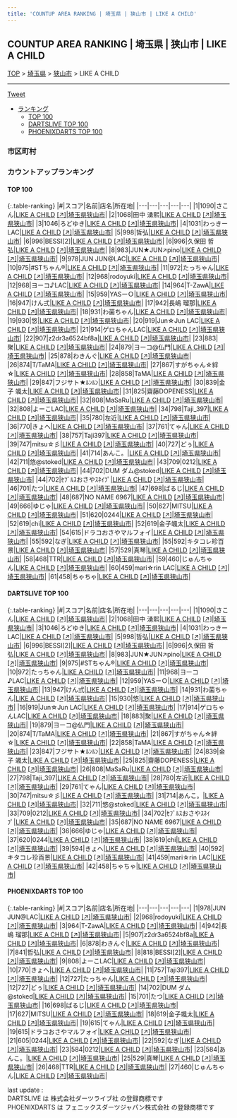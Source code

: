 ```yaml
---
title: 'COUNTUP AREA RANKING | 埼玉県 | 狭山市 | LIKE A CHILD'
---
```

## COUNTUP AREA RANKING | 埼玉県 | 狭山市 | LIKE A CHILD

[TOP](/darts/rank/) > [埼玉県](/darts/rank/埼玉県/) > [狭山市](/darts/rank/埼玉県/狭山市/) > LIKE A CHILD

___

<a href="https://twitter.com/share?ref_src=twsrc%5Etfw" data-text="COUNTUP AREA RANKING | 埼玉県狭山市LIKE A CHILD" class="twitter-share-button" data-hashtags="DARTSLIVE,PHOENIXDARTS,darts,ダーツ" data-show-count="false">Tweet</a>

* [ランキング](#カウントアップランキング)
    * [TOP 100](#top-100)
    * [DARTSLIVE TOP 100](#dartslive-top-100)
    * [PHOENIXDARTS TOP 100](#phoenixdarts-top-100)

### 市区町村

<ul>

</ul>

### カウントアップランキング

#### TOP 100



{:.table-ranking}
|#|スコア|名前|店名|所在地|
|---|---|---|---|---|
|1|1090|<span class="rank-name-dl">さこん</span>|<a href="/darts/rank/shops/700daa61ba8f9dd70d9b047a20a7ba1e.html">LIKE A CHILD</a> <a href="https://search.dartslive.com/jp/shop/700daa61ba8f9dd70d9b047a20a7ba1e">[↗]</a>|<a href="/darts/rank/埼玉県/狭山市">埼玉県狭山市</a>|
|2|1068|<span class="rank-name-dl">田中 湧熙</span>|<a href="/darts/rank/shops/700daa61ba8f9dd70d9b047a20a7ba1e.html">LIKE A CHILD</a> <a href="https://search.dartslive.com/jp/shop/700daa61ba8f9dd70d9b047a20a7ba1e">[↗]</a>|<a href="/darts/rank/埼玉県/狭山市">埼玉県狭山市</a>|
|3|1046|<span class="rank-name-dl">ろどゆき</span>|<a href="/darts/rank/shops/700daa61ba8f9dd70d9b047a20a7ba1e.html">LIKE A CHILD</a> <a href="https://search.dartslive.com/jp/shop/700daa61ba8f9dd70d9b047a20a7ba1e">[↗]</a>|<a href="/darts/rank/埼玉県/狭山市">埼玉県狭山市</a>|
|4|1031|<span class="rank-name-dl">わっきー LAC</span>|<a href="/darts/rank/shops/700daa61ba8f9dd70d9b047a20a7ba1e.html">LIKE A CHILD</a> <a href="https://search.dartslive.com/jp/shop/700daa61ba8f9dd70d9b047a20a7ba1e">[↗]</a>|<a href="/darts/rank/埼玉県/狭山市">埼玉県狭山市</a>|
|5|998|<span class="rank-name-dl">哲弘</span>|<a href="/darts/rank/shops/700daa61ba8f9dd70d9b047a20a7ba1e.html">LIKE A CHILD</a> <a href="https://search.dartslive.com/jp/shop/700daa61ba8f9dd70d9b047a20a7ba1e">[↗]</a>|<a href="/darts/rank/埼玉県/狭山市">埼玉県狭山市</a>|
|6|996|<span class="rank-name-dl">BESSI[2]</span>|<a href="/darts/rank/shops/700daa61ba8f9dd70d9b047a20a7ba1e.html">LIKE A CHILD</a> <a href="https://search.dartslive.com/jp/shop/700daa61ba8f9dd70d9b047a20a7ba1e">[↗]</a>|<a href="/darts/rank/埼玉県/狭山市">埼玉県狭山市</a>|
|6|996|<span class="rank-name-dl">久保田 哲弘</span>|<a href="/darts/rank/shops/700daa61ba8f9dd70d9b047a20a7ba1e.html">LIKE A CHILD</a> <a href="https://search.dartslive.com/jp/shop/700daa61ba8f9dd70d9b047a20a7ba1e">[↗]</a>|<a href="/darts/rank/埼玉県/狭山市">埼玉県狭山市</a>|
|8|983|<span class="rank-name-dl">JUN★JUN↗︎pino</span>|<a href="/darts/rank/shops/700daa61ba8f9dd70d9b047a20a7ba1e.html">LIKE A CHILD</a> <a href="https://search.dartslive.com/jp/shop/700daa61ba8f9dd70d9b047a20a7ba1e">[↗]</a>|<a href="/darts/rank/埼玉県/狭山市">埼玉県狭山市</a>|
|9|978|<span class="rank-name-pd">JUN JUN@LAC</span>|<a href="/darts/rank/shops/53558.html">LIKE A CHILD</a> <a href="https://vs.phoenixdarts.com/jp/shop/shopDetailInfo/s_53558?s_seq=53558">[↗]</a>|<a href="/darts/rank/埼玉県/狭山市">埼玉県狭山市</a>|
|10|975|<span class="rank-name-dl">#STちゃん®︎</span>|<a href="/darts/rank/shops/700daa61ba8f9dd70d9b047a20a7ba1e.html">LIKE A CHILD</a> <a href="https://search.dartslive.com/jp/shop/700daa61ba8f9dd70d9b047a20a7ba1e">[↗]</a>|<a href="/darts/rank/埼玉県/狭山市">埼玉県狭山市</a>|
|11|972|<span class="rank-name-dl">たっちゃん</span>|<a href="/darts/rank/shops/700daa61ba8f9dd70d9b047a20a7ba1e.html">LIKE A CHILD</a> <a href="https://search.dartslive.com/jp/shop/700daa61ba8f9dd70d9b047a20a7ba1e">[↗]</a>|<a href="/darts/rank/埼玉県/狭山市">埼玉県狭山市</a>|
|12|968|<span class="rank-name-pd">rodoyuki</span>|<a href="/darts/rank/shops/53558.html">LIKE A CHILD</a> <a href="https://vs.phoenixdarts.com/jp/shop/shopDetailInfo/s_53558?s_seq=53558">[↗]</a>|<a href="/darts/rank/埼玉県/狭山市">埼玉県狭山市</a>|
|12|968|<span class="rank-name-dl">ヨーコ♪LAC</span>|<a href="/darts/rank/shops/700daa61ba8f9dd70d9b047a20a7ba1e.html">LIKE A CHILD</a> <a href="https://search.dartslive.com/jp/shop/700daa61ba8f9dd70d9b047a20a7ba1e">[↗]</a>|<a href="/darts/rank/埼玉県/狭山市">埼玉県狭山市</a>|
|14|964|<span class="rank-name-pd">T-ZawA</span>|<a href="/darts/rank/shops/53558.html">LIKE A CHILD</a> <a href="https://vs.phoenixdarts.com/jp/shop/shopDetailInfo/s_53558?s_seq=53558">[↗]</a>|<a href="/darts/rank/埼玉県/狭山市">埼玉県狭山市</a>|
|15|959|<span class="rank-name-dl">YASーＯ</span>|<a href="/darts/rank/shops/700daa61ba8f9dd70d9b047a20a7ba1e.html">LIKE A CHILD</a> <a href="https://search.dartslive.com/jp/shop/700daa61ba8f9dd70d9b047a20a7ba1e">[↗]</a>|<a href="/darts/rank/埼玉県/狭山市">埼玉県狭山市</a>|
|16|947|<span class="rank-name-dl">けん弍</span>|<a href="/darts/rank/shops/700daa61ba8f9dd70d9b047a20a7ba1e.html">LIKE A CHILD</a> <a href="https://search.dartslive.com/jp/shop/700daa61ba8f9dd70d9b047a20a7ba1e">[↗]</a>|<a href="/darts/rank/埼玉県/狭山市">埼玉県狭山市</a>|
|17|942|<span class="rank-name-pd"><span class="pro-icon-pd"></span>長嶋 瑠那</span>|<a href="/darts/rank/shops/53558.html">LIKE A CHILD</a> <a href="https://vs.phoenixdarts.com/jp/shop/shopDetailInfo/s_53558?s_seq=53558">[↗]</a>|<a href="/darts/rank/埼玉県/狭山市">埼玉県狭山市</a>|
|18|931|<span class="rank-name-dl">わ菌ちゃん</span>|<a href="/darts/rank/shops/700daa61ba8f9dd70d9b047a20a7ba1e.html">LIKE A CHILD</a> <a href="https://search.dartslive.com/jp/shop/700daa61ba8f9dd70d9b047a20a7ba1e">[↗]</a>|<a href="/darts/rank/埼玉県/狭山市">埼玉県狭山市</a>|
|19|930|<span class="rank-name-dl">悠</span>|<a href="/darts/rank/shops/700daa61ba8f9dd70d9b047a20a7ba1e.html">LIKE A CHILD</a> <a href="https://search.dartslive.com/jp/shop/700daa61ba8f9dd70d9b047a20a7ba1e">[↗]</a>|<a href="/darts/rank/埼玉県/狭山市">埼玉県狭山市</a>|
|20|919|<span class="rank-name-dl">Jun☆Jun LAC</span>|<a href="/darts/rank/shops/700daa61ba8f9dd70d9b047a20a7ba1e.html">LIKE A CHILD</a> <a href="https://search.dartslive.com/jp/shop/700daa61ba8f9dd70d9b047a20a7ba1e">[↗]</a>|<a href="/darts/rank/埼玉県/狭山市">埼玉県狭山市</a>|
|21|914|<span class="rank-name-dl">ゲロちゃんLAC</span>|<a href="/darts/rank/shops/700daa61ba8f9dd70d9b047a20a7ba1e.html">LIKE A CHILD</a> <a href="https://search.dartslive.com/jp/shop/700daa61ba8f9dd70d9b047a20a7ba1e">[↗]</a>|<a href="/darts/rank/埼玉県/狭山市">埼玉県狭山市</a>|
|22|907|<span class="rank-name-pd">z2dr3a6524bf8a</span>|<a href="/darts/rank/shops/53558.html">LIKE A CHILD</a> <a href="https://vs.phoenixdarts.com/jp/shop/shopDetailInfo/s_53558?s_seq=53558">[↗]</a>|<a href="/darts/rank/埼玉県/狭山市">埼玉県狭山市</a>|
|23|883|<span class="rank-name-dl">聚</span>|<a href="/darts/rank/shops/700daa61ba8f9dd70d9b047a20a7ba1e.html">LIKE A CHILD</a> <a href="https://search.dartslive.com/jp/shop/700daa61ba8f9dd70d9b047a20a7ba1e">[↗]</a>|<a href="/darts/rank/埼玉県/狭山市">埼玉県狭山市</a>|
|24|879|<span class="rank-name-dl">ヨーコ@仏門</span>|<a href="/darts/rank/shops/700daa61ba8f9dd70d9b047a20a7ba1e.html">LIKE A CHILD</a> <a href="https://search.dartslive.com/jp/shop/700daa61ba8f9dd70d9b047a20a7ba1e">[↗]</a>|<a href="/darts/rank/埼玉県/狭山市">埼玉県狭山市</a>|
|25|878|<span class="rank-name-pd">わきんぐ</span>|<a href="/darts/rank/shops/53558.html">LIKE A CHILD</a> <a href="https://vs.phoenixdarts.com/jp/shop/shopDetailInfo/s_53558?s_seq=53558">[↗]</a>|<a href="/darts/rank/埼玉県/狭山市">埼玉県狭山市</a>|
|26|874|<span class="rank-name-dl">T/TaMA</span>|<a href="/darts/rank/shops/700daa61ba8f9dd70d9b047a20a7ba1e.html">LIKE A CHILD</a> <a href="https://search.dartslive.com/jp/shop/700daa61ba8f9dd70d9b047a20a7ba1e">[↗]</a>|<a href="/darts/rank/埼玉県/狭山市">埼玉県狭山市</a>|
|27|867|<span class="rank-name-dl">すがちゃん☆絆☆</span>|<a href="/darts/rank/shops/700daa61ba8f9dd70d9b047a20a7ba1e.html">LIKE A CHILD</a> <a href="https://search.dartslive.com/jp/shop/700daa61ba8f9dd70d9b047a20a7ba1e">[↗]</a>|<a href="/darts/rank/埼玉県/狭山市">埼玉県狭山市</a>|
|28|858|<span class="rank-name-dl">TaMA</span>|<a href="/darts/rank/shops/700daa61ba8f9dd70d9b047a20a7ba1e.html">LIKE A CHILD</a> <a href="https://search.dartslive.com/jp/shop/700daa61ba8f9dd70d9b047a20a7ba1e">[↗]</a>|<a href="/darts/rank/埼玉県/狭山市">埼玉県狭山市</a>|
|29|847|<span class="rank-name-dl">フジサト★ﾙﾝﾙﾝ</span>|<a href="/darts/rank/shops/700daa61ba8f9dd70d9b047a20a7ba1e.html">LIKE A CHILD</a> <a href="https://search.dartslive.com/jp/shop/700daa61ba8f9dd70d9b047a20a7ba1e">[↗]</a>|<a href="/darts/rank/埼玉県/狭山市">埼玉県狭山市</a>|
|30|839|<span class="rank-name-dl">金子 颯太</span>|<a href="/darts/rank/shops/700daa61ba8f9dd70d9b047a20a7ba1e.html">LIKE A CHILD</a> <a href="https://search.dartslive.com/jp/shop/700daa61ba8f9dd70d9b047a20a7ba1e">[↗]</a>|<a href="/darts/rank/埼玉県/狭山市">埼玉県狭山市</a>|
|31|825|<span class="rank-name-dl">齋藤DOPENESS</span>|<a href="/darts/rank/shops/700daa61ba8f9dd70d9b047a20a7ba1e.html">LIKE A CHILD</a> <a href="https://search.dartslive.com/jp/shop/700daa61ba8f9dd70d9b047a20a7ba1e">[↗]</a>|<a href="/darts/rank/埼玉県/狭山市">埼玉県狭山市</a>|
|32|808|<span class="rank-name-dl">MaSaRu</span>|<a href="/darts/rank/shops/700daa61ba8f9dd70d9b047a20a7ba1e.html">LIKE A CHILD</a> <a href="https://search.dartslive.com/jp/shop/700daa61ba8f9dd70d9b047a20a7ba1e">[↗]</a>|<a href="/darts/rank/埼玉県/狭山市">埼玉県狭山市</a>|
|32|808|<span class="rank-name-pd">よーこLAC</span>|<a href="/darts/rank/shops/53558.html">LIKE A CHILD</a> <a href="https://vs.phoenixdarts.com/jp/shop/shopDetailInfo/s_53558?s_seq=53558">[↗]</a>|<a href="/darts/rank/埼玉県/狭山市">埼玉県狭山市</a>|
|34|798|<span class="rank-name-dl">Taji_397</span>|<a href="/darts/rank/shops/700daa61ba8f9dd70d9b047a20a7ba1e.html">LIKE A CHILD</a> <a href="https://search.dartslive.com/jp/shop/700daa61ba8f9dd70d9b047a20a7ba1e">[↗]</a>|<a href="/darts/rank/埼玉県/狭山市">埼玉県狭山市</a>|
|35|780|<span class="rank-name-dl">左近</span>|<a href="/darts/rank/shops/700daa61ba8f9dd70d9b047a20a7ba1e.html">LIKE A CHILD</a> <a href="https://search.dartslive.com/jp/shop/700daa61ba8f9dd70d9b047a20a7ba1e">[↗]</a>|<a href="/darts/rank/埼玉県/狭山市">埼玉県狭山市</a>|
|36|770|<span class="rank-name-pd">きょへ</span>|<a href="/darts/rank/shops/53558.html">LIKE A CHILD</a> <a href="https://vs.phoenixdarts.com/jp/shop/shopDetailInfo/s_53558?s_seq=53558">[↗]</a>|<a href="/darts/rank/埼玉県/狭山市">埼玉県狭山市</a>|
|37|761|<span class="rank-name-dl">てゃん</span>|<a href="/darts/rank/shops/700daa61ba8f9dd70d9b047a20a7ba1e.html">LIKE A CHILD</a> <a href="https://search.dartslive.com/jp/shop/700daa61ba8f9dd70d9b047a20a7ba1e">[↗]</a>|<a href="/darts/rank/埼玉県/狭山市">埼玉県狭山市</a>|
|38|757|<span class="rank-name-pd">Taji397</span>|<a href="/darts/rank/shops/53558.html">LIKE A CHILD</a> <a href="https://vs.phoenixdarts.com/jp/shop/shopDetailInfo/s_53558?s_seq=53558">[↗]</a>|<a href="/darts/rank/埼玉県/狭山市">埼玉県狭山市</a>|
|39|747|<span class="rank-name-dl">mitsu☆彡</span>|<a href="/darts/rank/shops/700daa61ba8f9dd70d9b047a20a7ba1e.html">LIKE A CHILD</a> <a href="https://search.dartslive.com/jp/shop/700daa61ba8f9dd70d9b047a20a7ba1e">[↗]</a>|<a href="/darts/rank/埼玉県/狭山市">埼玉県狭山市</a>|
|40|727|<span class="rank-name-pd">どぅ</span>|<a href="/darts/rank/shops/53558.html">LIKE A CHILD</a> <a href="https://vs.phoenixdarts.com/jp/shop/shopDetailInfo/s_53558?s_seq=53558">[↗]</a>|<a href="/darts/rank/埼玉県/狭山市">埼玉県狭山市</a>|
|41|714|<span class="rank-name-dl">あんこ。</span>|<a href="/darts/rank/shops/700daa61ba8f9dd70d9b047a20a7ba1e.html">LIKE A CHILD</a> <a href="https://search.dartslive.com/jp/shop/700daa61ba8f9dd70d9b047a20a7ba1e">[↗]</a>|<a href="/darts/rank/埼玉県/狭山市">埼玉県狭山市</a>|
|42|711|<span class="rank-name-dl">悠@stoked</span>|<a href="/darts/rank/shops/700daa61ba8f9dd70d9b047a20a7ba1e.html">LIKE A CHILD</a> <a href="https://search.dartslive.com/jp/shop/700daa61ba8f9dd70d9b047a20a7ba1e">[↗]</a>|<a href="/darts/rank/埼玉県/狭山市">埼玉県狭山市</a>|
|43|709|<span class="rank-name-dl">0212</span>|<a href="/darts/rank/shops/700daa61ba8f9dd70d9b047a20a7ba1e.html">LIKE A CHILD</a> <a href="https://search.dartslive.com/jp/shop/700daa61ba8f9dd70d9b047a20a7ba1e">[↗]</a>|<a href="/darts/rank/埼玉県/狭山市">埼玉県狭山市</a>|
|44|702|<span class="rank-name-pd">DUM ダム@stoked</span>|<a href="/darts/rank/shops/53558.html">LIKE A CHILD</a> <a href="https://vs.phoenixdarts.com/jp/shop/shopDetailInfo/s_53558?s_seq=53558">[↗]</a>|<a href="/darts/rank/埼玉県/狭山市">埼玉県狭山市</a>|
|44|702|<span class="rank-name-dl">ｾﾌﾞﾙｽおさやｽﾈｲﾌﾟ</span>|<a href="/darts/rank/shops/700daa61ba8f9dd70d9b047a20a7ba1e.html">LIKE A CHILD</a> <a href="https://search.dartslive.com/jp/shop/700daa61ba8f9dd70d9b047a20a7ba1e">[↗]</a>|<a href="/darts/rank/埼玉県/狭山市">埼玉県狭山市</a>|
|46|701|<span class="rank-name-pd">たつ</span>|<a href="/darts/rank/shops/53558.html">LIKE A CHILD</a> <a href="https://vs.phoenixdarts.com/jp/shop/shopDetailInfo/s_53558?s_seq=53558">[↗]</a>|<a href="/darts/rank/埼玉県/狭山市">埼玉県狭山市</a>|
|47|698|<span class="rank-name-pd">ばるじ</span>|<a href="/darts/rank/shops/53558.html">LIKE A CHILD</a> <a href="https://vs.phoenixdarts.com/jp/shop/shopDetailInfo/s_53558?s_seq=53558">[↗]</a>|<a href="/darts/rank/埼玉県/狭山市">埼玉県狭山市</a>|
|48|687|<span class="rank-name-dl">NO NAME 6967</span>|<a href="/darts/rank/shops/700daa61ba8f9dd70d9b047a20a7ba1e.html">LIKE A CHILD</a> <a href="https://search.dartslive.com/jp/shop/700daa61ba8f9dd70d9b047a20a7ba1e">[↗]</a>|<a href="/darts/rank/埼玉県/狭山市">埼玉県狭山市</a>|
|49|666|<span class="rank-name-dl">ゆじゃ</span>|<a href="/darts/rank/shops/700daa61ba8f9dd70d9b047a20a7ba1e.html">LIKE A CHILD</a> <a href="https://search.dartslive.com/jp/shop/700daa61ba8f9dd70d9b047a20a7ba1e">[↗]</a>|<a href="/darts/rank/埼玉県/狭山市">埼玉県狭山市</a>|
|50|627|<span class="rank-name-pd">MITSU</span>|<a href="/darts/rank/shops/53558.html">LIKE A CHILD</a> <a href="https://vs.phoenixdarts.com/jp/shop/shopDetailInfo/s_53558?s_seq=53558">[↗]</a>|<a href="/darts/rank/埼玉県/狭山市">埼玉県狭山市</a>|
|51|620|<span class="rank-name-dl">0244</span>|<a href="/darts/rank/shops/700daa61ba8f9dd70d9b047a20a7ba1e.html">LIKE A CHILD</a> <a href="https://search.dartslive.com/jp/shop/700daa61ba8f9dd70d9b047a20a7ba1e">[↗]</a>|<a href="/darts/rank/埼玉県/狭山市">埼玉県狭山市</a>|
|52|619|<span class="rank-name-dl">chi</span>|<a href="/darts/rank/shops/700daa61ba8f9dd70d9b047a20a7ba1e.html">LIKE A CHILD</a> <a href="https://search.dartslive.com/jp/shop/700daa61ba8f9dd70d9b047a20a7ba1e">[↗]</a>|<a href="/darts/rank/埼玉県/狭山市">埼玉県狭山市</a>|
|52|619|<span class="rank-name-pd">金子颯太</span>|<a href="/darts/rank/shops/53558.html">LIKE A CHILD</a> <a href="https://vs.phoenixdarts.com/jp/shop/shopDetailInfo/s_53558?s_seq=53558">[↗]</a>|<a href="/darts/rank/埼玉県/狭山市">埼玉県狭山市</a>|
|54|615|<span class="rank-name-pd">ドラコおさやマルフォイ</span>|<a href="/darts/rank/shops/53558.html">LIKE A CHILD</a> <a href="https://vs.phoenixdarts.com/jp/shop/shopDetailInfo/s_53558?s_seq=53558">[↗]</a>|<a href="/darts/rank/埼玉県/狭山市">埼玉県狭山市</a>|
|55|592|<span class="rank-name-pd">なぎ</span>|<a href="/darts/rank/shops/53558.html">LIKE A CHILD</a> <a href="https://vs.phoenixdarts.com/jp/shop/shopDetailInfo/s_53558?s_seq=53558">[↗]</a>|<a href="/darts/rank/埼玉県/狭山市">埼玉県狭山市</a>|
|55|592|<span class="rank-name-dl">キタコレ珍百景</span>|<a href="/darts/rank/shops/700daa61ba8f9dd70d9b047a20a7ba1e.html">LIKE A CHILD</a> <a href="https://search.dartslive.com/jp/shop/700daa61ba8f9dd70d9b047a20a7ba1e">[↗]</a>|<a href="/darts/rank/埼玉県/狭山市">埼玉県狭山市</a>|
|57|529|<span class="rank-name-pd">真琴</span>|<a href="/darts/rank/shops/53558.html">LIKE A CHILD</a> <a href="https://vs.phoenixdarts.com/jp/shop/shopDetailInfo/s_53558?s_seq=53558">[↗]</a>|<a href="/darts/rank/埼玉県/狭山市">埼玉県狭山市</a>|
|58|468|<span class="rank-name-pd">TTR</span>|<a href="/darts/rank/shops/53558.html">LIKE A CHILD</a> <a href="https://vs.phoenixdarts.com/jp/shop/shopDetailInfo/s_53558?s_seq=53558">[↗]</a>|<a href="/darts/rank/埼玉県/狭山市">埼玉県狭山市</a>|
|59|460|<span class="rank-name-pd">じゅんちゃん</span>|<a href="/darts/rank/shops/53558.html">LIKE A CHILD</a> <a href="https://vs.phoenixdarts.com/jp/shop/shopDetailInfo/s_53558?s_seq=53558">[↗]</a>|<a href="/darts/rank/埼玉県/狭山市">埼玉県狭山市</a>|
|60|459|<span class="rank-name-dl">mari☆rin LAC</span>|<a href="/darts/rank/shops/700daa61ba8f9dd70d9b047a20a7ba1e.html">LIKE A CHILD</a> <a href="https://search.dartslive.com/jp/shop/700daa61ba8f9dd70d9b047a20a7ba1e">[↗]</a>|<a href="/darts/rank/埼玉県/狭山市">埼玉県狭山市</a>|
|61|458|<span class="rank-name-dl">ちゃちゃ</span>|<a href="/darts/rank/shops/700daa61ba8f9dd70d9b047a20a7ba1e.html">LIKE A CHILD</a> <a href="https://search.dartslive.com/jp/shop/700daa61ba8f9dd70d9b047a20a7ba1e">[↗]</a>|<a href="/darts/rank/埼玉県/狭山市">埼玉県狭山市</a>|


#### DARTSLIVE TOP 100



{:.table-ranking}
|#|スコア|名前|店名|所在地|
|---|---|---|---|---|
|1|1090|<span class="rank-name-dl">さこん</span>|<a href="/darts/rank/shops/700daa61ba8f9dd70d9b047a20a7ba1e.html">LIKE A CHILD</a> <a href="https://search.dartslive.com/jp/shop/700daa61ba8f9dd70d9b047a20a7ba1e">[↗]</a>|<a href="/darts/rank/埼玉県/狭山市">埼玉県狭山市</a>|
|2|1068|<span class="rank-name-dl">田中 湧熙</span>|<a href="/darts/rank/shops/700daa61ba8f9dd70d9b047a20a7ba1e.html">LIKE A CHILD</a> <a href="https://search.dartslive.com/jp/shop/700daa61ba8f9dd70d9b047a20a7ba1e">[↗]</a>|<a href="/darts/rank/埼玉県/狭山市">埼玉県狭山市</a>|
|3|1046|<span class="rank-name-dl">ろどゆき</span>|<a href="/darts/rank/shops/700daa61ba8f9dd70d9b047a20a7ba1e.html">LIKE A CHILD</a> <a href="https://search.dartslive.com/jp/shop/700daa61ba8f9dd70d9b047a20a7ba1e">[↗]</a>|<a href="/darts/rank/埼玉県/狭山市">埼玉県狭山市</a>|
|4|1031|<span class="rank-name-dl">わっきー LAC</span>|<a href="/darts/rank/shops/700daa61ba8f9dd70d9b047a20a7ba1e.html">LIKE A CHILD</a> <a href="https://search.dartslive.com/jp/shop/700daa61ba8f9dd70d9b047a20a7ba1e">[↗]</a>|<a href="/darts/rank/埼玉県/狭山市">埼玉県狭山市</a>|
|5|998|<span class="rank-name-dl">哲弘</span>|<a href="/darts/rank/shops/700daa61ba8f9dd70d9b047a20a7ba1e.html">LIKE A CHILD</a> <a href="https://search.dartslive.com/jp/shop/700daa61ba8f9dd70d9b047a20a7ba1e">[↗]</a>|<a href="/darts/rank/埼玉県/狭山市">埼玉県狭山市</a>|
|6|996|<span class="rank-name-dl">BESSI[2]</span>|<a href="/darts/rank/shops/700daa61ba8f9dd70d9b047a20a7ba1e.html">LIKE A CHILD</a> <a href="https://search.dartslive.com/jp/shop/700daa61ba8f9dd70d9b047a20a7ba1e">[↗]</a>|<a href="/darts/rank/埼玉県/狭山市">埼玉県狭山市</a>|
|6|996|<span class="rank-name-dl">久保田 哲弘</span>|<a href="/darts/rank/shops/700daa61ba8f9dd70d9b047a20a7ba1e.html">LIKE A CHILD</a> <a href="https://search.dartslive.com/jp/shop/700daa61ba8f9dd70d9b047a20a7ba1e">[↗]</a>|<a href="/darts/rank/埼玉県/狭山市">埼玉県狭山市</a>|
|8|983|<span class="rank-name-dl">JUN★JUN↗︎pino</span>|<a href="/darts/rank/shops/700daa61ba8f9dd70d9b047a20a7ba1e.html">LIKE A CHILD</a> <a href="https://search.dartslive.com/jp/shop/700daa61ba8f9dd70d9b047a20a7ba1e">[↗]</a>|<a href="/darts/rank/埼玉県/狭山市">埼玉県狭山市</a>|
|9|975|<span class="rank-name-dl">#STちゃん®︎</span>|<a href="/darts/rank/shops/700daa61ba8f9dd70d9b047a20a7ba1e.html">LIKE A CHILD</a> <a href="https://search.dartslive.com/jp/shop/700daa61ba8f9dd70d9b047a20a7ba1e">[↗]</a>|<a href="/darts/rank/埼玉県/狭山市">埼玉県狭山市</a>|
|10|972|<span class="rank-name-dl">たっちゃん</span>|<a href="/darts/rank/shops/700daa61ba8f9dd70d9b047a20a7ba1e.html">LIKE A CHILD</a> <a href="https://search.dartslive.com/jp/shop/700daa61ba8f9dd70d9b047a20a7ba1e">[↗]</a>|<a href="/darts/rank/埼玉県/狭山市">埼玉県狭山市</a>|
|11|968|<span class="rank-name-dl">ヨーコ♪LAC</span>|<a href="/darts/rank/shops/700daa61ba8f9dd70d9b047a20a7ba1e.html">LIKE A CHILD</a> <a href="https://search.dartslive.com/jp/shop/700daa61ba8f9dd70d9b047a20a7ba1e">[↗]</a>|<a href="/darts/rank/埼玉県/狭山市">埼玉県狭山市</a>|
|12|959|<span class="rank-name-dl">YASーＯ</span>|<a href="/darts/rank/shops/700daa61ba8f9dd70d9b047a20a7ba1e.html">LIKE A CHILD</a> <a href="https://search.dartslive.com/jp/shop/700daa61ba8f9dd70d9b047a20a7ba1e">[↗]</a>|<a href="/darts/rank/埼玉県/狭山市">埼玉県狭山市</a>|
|13|947|<span class="rank-name-dl">けん弍</span>|<a href="/darts/rank/shops/700daa61ba8f9dd70d9b047a20a7ba1e.html">LIKE A CHILD</a> <a href="https://search.dartslive.com/jp/shop/700daa61ba8f9dd70d9b047a20a7ba1e">[↗]</a>|<a href="/darts/rank/埼玉県/狭山市">埼玉県狭山市</a>|
|14|931|<span class="rank-name-dl">わ菌ちゃん</span>|<a href="/darts/rank/shops/700daa61ba8f9dd70d9b047a20a7ba1e.html">LIKE A CHILD</a> <a href="https://search.dartslive.com/jp/shop/700daa61ba8f9dd70d9b047a20a7ba1e">[↗]</a>|<a href="/darts/rank/埼玉県/狭山市">埼玉県狭山市</a>|
|15|930|<span class="rank-name-dl">悠</span>|<a href="/darts/rank/shops/700daa61ba8f9dd70d9b047a20a7ba1e.html">LIKE A CHILD</a> <a href="https://search.dartslive.com/jp/shop/700daa61ba8f9dd70d9b047a20a7ba1e">[↗]</a>|<a href="/darts/rank/埼玉県/狭山市">埼玉県狭山市</a>|
|16|919|<span class="rank-name-dl">Jun☆Jun LAC</span>|<a href="/darts/rank/shops/700daa61ba8f9dd70d9b047a20a7ba1e.html">LIKE A CHILD</a> <a href="https://search.dartslive.com/jp/shop/700daa61ba8f9dd70d9b047a20a7ba1e">[↗]</a>|<a href="/darts/rank/埼玉県/狭山市">埼玉県狭山市</a>|
|17|914|<span class="rank-name-dl">ゲロちゃんLAC</span>|<a href="/darts/rank/shops/700daa61ba8f9dd70d9b047a20a7ba1e.html">LIKE A CHILD</a> <a href="https://search.dartslive.com/jp/shop/700daa61ba8f9dd70d9b047a20a7ba1e">[↗]</a>|<a href="/darts/rank/埼玉県/狭山市">埼玉県狭山市</a>|
|18|883|<span class="rank-name-dl">聚</span>|<a href="/darts/rank/shops/700daa61ba8f9dd70d9b047a20a7ba1e.html">LIKE A CHILD</a> <a href="https://search.dartslive.com/jp/shop/700daa61ba8f9dd70d9b047a20a7ba1e">[↗]</a>|<a href="/darts/rank/埼玉県/狭山市">埼玉県狭山市</a>|
|19|879|<span class="rank-name-dl">ヨーコ@仏門</span>|<a href="/darts/rank/shops/700daa61ba8f9dd70d9b047a20a7ba1e.html">LIKE A CHILD</a> <a href="https://search.dartslive.com/jp/shop/700daa61ba8f9dd70d9b047a20a7ba1e">[↗]</a>|<a href="/darts/rank/埼玉県/狭山市">埼玉県狭山市</a>|
|20|874|<span class="rank-name-dl">T/TaMA</span>|<a href="/darts/rank/shops/700daa61ba8f9dd70d9b047a20a7ba1e.html">LIKE A CHILD</a> <a href="https://search.dartslive.com/jp/shop/700daa61ba8f9dd70d9b047a20a7ba1e">[↗]</a>|<a href="/darts/rank/埼玉県/狭山市">埼玉県狭山市</a>|
|21|867|<span class="rank-name-dl">すがちゃん☆絆☆</span>|<a href="/darts/rank/shops/700daa61ba8f9dd70d9b047a20a7ba1e.html">LIKE A CHILD</a> <a href="https://search.dartslive.com/jp/shop/700daa61ba8f9dd70d9b047a20a7ba1e">[↗]</a>|<a href="/darts/rank/埼玉県/狭山市">埼玉県狭山市</a>|
|22|858|<span class="rank-name-dl">TaMA</span>|<a href="/darts/rank/shops/700daa61ba8f9dd70d9b047a20a7ba1e.html">LIKE A CHILD</a> <a href="https://search.dartslive.com/jp/shop/700daa61ba8f9dd70d9b047a20a7ba1e">[↗]</a>|<a href="/darts/rank/埼玉県/狭山市">埼玉県狭山市</a>|
|23|847|<span class="rank-name-dl">フジサト★ﾙﾝﾙﾝ</span>|<a href="/darts/rank/shops/700daa61ba8f9dd70d9b047a20a7ba1e.html">LIKE A CHILD</a> <a href="https://search.dartslive.com/jp/shop/700daa61ba8f9dd70d9b047a20a7ba1e">[↗]</a>|<a href="/darts/rank/埼玉県/狭山市">埼玉県狭山市</a>|
|24|839|<span class="rank-name-dl">金子 颯太</span>|<a href="/darts/rank/shops/700daa61ba8f9dd70d9b047a20a7ba1e.html">LIKE A CHILD</a> <a href="https://search.dartslive.com/jp/shop/700daa61ba8f9dd70d9b047a20a7ba1e">[↗]</a>|<a href="/darts/rank/埼玉県/狭山市">埼玉県狭山市</a>|
|25|825|<span class="rank-name-dl">齋藤DOPENESS</span>|<a href="/darts/rank/shops/700daa61ba8f9dd70d9b047a20a7ba1e.html">LIKE A CHILD</a> <a href="https://search.dartslive.com/jp/shop/700daa61ba8f9dd70d9b047a20a7ba1e">[↗]</a>|<a href="/darts/rank/埼玉県/狭山市">埼玉県狭山市</a>|
|26|808|<span class="rank-name-dl">MaSaRu</span>|<a href="/darts/rank/shops/700daa61ba8f9dd70d9b047a20a7ba1e.html">LIKE A CHILD</a> <a href="https://search.dartslive.com/jp/shop/700daa61ba8f9dd70d9b047a20a7ba1e">[↗]</a>|<a href="/darts/rank/埼玉県/狭山市">埼玉県狭山市</a>|
|27|798|<span class="rank-name-dl">Taji_397</span>|<a href="/darts/rank/shops/700daa61ba8f9dd70d9b047a20a7ba1e.html">LIKE A CHILD</a> <a href="https://search.dartslive.com/jp/shop/700daa61ba8f9dd70d9b047a20a7ba1e">[↗]</a>|<a href="/darts/rank/埼玉県/狭山市">埼玉県狭山市</a>|
|28|780|<span class="rank-name-dl">左近</span>|<a href="/darts/rank/shops/700daa61ba8f9dd70d9b047a20a7ba1e.html">LIKE A CHILD</a> <a href="https://search.dartslive.com/jp/shop/700daa61ba8f9dd70d9b047a20a7ba1e">[↗]</a>|<a href="/darts/rank/埼玉県/狭山市">埼玉県狭山市</a>|
|29|761|<span class="rank-name-dl">てゃん</span>|<a href="/darts/rank/shops/700daa61ba8f9dd70d9b047a20a7ba1e.html">LIKE A CHILD</a> <a href="https://search.dartslive.com/jp/shop/700daa61ba8f9dd70d9b047a20a7ba1e">[↗]</a>|<a href="/darts/rank/埼玉県/狭山市">埼玉県狭山市</a>|
|30|747|<span class="rank-name-dl">mitsu☆彡</span>|<a href="/darts/rank/shops/700daa61ba8f9dd70d9b047a20a7ba1e.html">LIKE A CHILD</a> <a href="https://search.dartslive.com/jp/shop/700daa61ba8f9dd70d9b047a20a7ba1e">[↗]</a>|<a href="/darts/rank/埼玉県/狭山市">埼玉県狭山市</a>|
|31|714|<span class="rank-name-dl">あんこ。</span>|<a href="/darts/rank/shops/700daa61ba8f9dd70d9b047a20a7ba1e.html">LIKE A CHILD</a> <a href="https://search.dartslive.com/jp/shop/700daa61ba8f9dd70d9b047a20a7ba1e">[↗]</a>|<a href="/darts/rank/埼玉県/狭山市">埼玉県狭山市</a>|
|32|711|<span class="rank-name-dl">悠@stoked</span>|<a href="/darts/rank/shops/700daa61ba8f9dd70d9b047a20a7ba1e.html">LIKE A CHILD</a> <a href="https://search.dartslive.com/jp/shop/700daa61ba8f9dd70d9b047a20a7ba1e">[↗]</a>|<a href="/darts/rank/埼玉県/狭山市">埼玉県狭山市</a>|
|33|709|<span class="rank-name-dl">0212</span>|<a href="/darts/rank/shops/700daa61ba8f9dd70d9b047a20a7ba1e.html">LIKE A CHILD</a> <a href="https://search.dartslive.com/jp/shop/700daa61ba8f9dd70d9b047a20a7ba1e">[↗]</a>|<a href="/darts/rank/埼玉県/狭山市">埼玉県狭山市</a>|
|34|702|<span class="rank-name-dl">ｾﾌﾞﾙｽおさやｽﾈｲﾌﾟ</span>|<a href="/darts/rank/shops/700daa61ba8f9dd70d9b047a20a7ba1e.html">LIKE A CHILD</a> <a href="https://search.dartslive.com/jp/shop/700daa61ba8f9dd70d9b047a20a7ba1e">[↗]</a>|<a href="/darts/rank/埼玉県/狭山市">埼玉県狭山市</a>|
|35|687|<span class="rank-name-dl">NO NAME 6967</span>|<a href="/darts/rank/shops/700daa61ba8f9dd70d9b047a20a7ba1e.html">LIKE A CHILD</a> <a href="https://search.dartslive.com/jp/shop/700daa61ba8f9dd70d9b047a20a7ba1e">[↗]</a>|<a href="/darts/rank/埼玉県/狭山市">埼玉県狭山市</a>|
|36|666|<span class="rank-name-dl">ゆじゃ</span>|<a href="/darts/rank/shops/700daa61ba8f9dd70d9b047a20a7ba1e.html">LIKE A CHILD</a> <a href="https://search.dartslive.com/jp/shop/700daa61ba8f9dd70d9b047a20a7ba1e">[↗]</a>|<a href="/darts/rank/埼玉県/狭山市">埼玉県狭山市</a>|
|37|620|<span class="rank-name-dl">0244</span>|<a href="/darts/rank/shops/700daa61ba8f9dd70d9b047a20a7ba1e.html">LIKE A CHILD</a> <a href="https://search.dartslive.com/jp/shop/700daa61ba8f9dd70d9b047a20a7ba1e">[↗]</a>|<a href="/darts/rank/埼玉県/狭山市">埼玉県狭山市</a>|
|38|619|<span class="rank-name-dl">chi</span>|<a href="/darts/rank/shops/700daa61ba8f9dd70d9b047a20a7ba1e.html">LIKE A CHILD</a> <a href="https://search.dartslive.com/jp/shop/700daa61ba8f9dd70d9b047a20a7ba1e">[↗]</a>|<a href="/darts/rank/埼玉県/狭山市">埼玉県狭山市</a>|
|39|594|<span class="rank-name-dl">きょへ</span>|<a href="/darts/rank/shops/700daa61ba8f9dd70d9b047a20a7ba1e.html">LIKE A CHILD</a> <a href="https://search.dartslive.com/jp/shop/700daa61ba8f9dd70d9b047a20a7ba1e">[↗]</a>|<a href="/darts/rank/埼玉県/狭山市">埼玉県狭山市</a>|
|40|592|<span class="rank-name-dl">キタコレ珍百景</span>|<a href="/darts/rank/shops/700daa61ba8f9dd70d9b047a20a7ba1e.html">LIKE A CHILD</a> <a href="https://search.dartslive.com/jp/shop/700daa61ba8f9dd70d9b047a20a7ba1e">[↗]</a>|<a href="/darts/rank/埼玉県/狭山市">埼玉県狭山市</a>|
|41|459|<span class="rank-name-dl">mari☆rin LAC</span>|<a href="/darts/rank/shops/700daa61ba8f9dd70d9b047a20a7ba1e.html">LIKE A CHILD</a> <a href="https://search.dartslive.com/jp/shop/700daa61ba8f9dd70d9b047a20a7ba1e">[↗]</a>|<a href="/darts/rank/埼玉県/狭山市">埼玉県狭山市</a>|
|42|458|<span class="rank-name-dl">ちゃちゃ</span>|<a href="/darts/rank/shops/700daa61ba8f9dd70d9b047a20a7ba1e.html">LIKE A CHILD</a> <a href="https://search.dartslive.com/jp/shop/700daa61ba8f9dd70d9b047a20a7ba1e">[↗]</a>|<a href="/darts/rank/埼玉県/狭山市">埼玉県狭山市</a>|


#### PHOENIXDARTS TOP 100



{:.table-ranking}
|#|スコア|名前|店名|所在地|
|---|---|---|---|---|
|1|978|<span class="rank-name-pd">JUN JUN@LAC</span>|<a href="/darts/rank/shops/53558.html">LIKE A CHILD</a> <a href="https://vs.phoenixdarts.com/jp/shop/shopDetailInfo/s_53558?s_seq=53558">[↗]</a>|<a href="/darts/rank/埼玉県/狭山市">埼玉県狭山市</a>|
|2|968|<span class="rank-name-pd">rodoyuki</span>|<a href="/darts/rank/shops/53558.html">LIKE A CHILD</a> <a href="https://vs.phoenixdarts.com/jp/shop/shopDetailInfo/s_53558?s_seq=53558">[↗]</a>|<a href="/darts/rank/埼玉県/狭山市">埼玉県狭山市</a>|
|3|964|<span class="rank-name-pd">T-ZawA</span>|<a href="/darts/rank/shops/53558.html">LIKE A CHILD</a> <a href="https://vs.phoenixdarts.com/jp/shop/shopDetailInfo/s_53558?s_seq=53558">[↗]</a>|<a href="/darts/rank/埼玉県/狭山市">埼玉県狭山市</a>|
|4|942|<span class="rank-name-pd"><span class="pro-icon-pd"></span>長嶋 瑠那</span>|<a href="/darts/rank/shops/53558.html">LIKE A CHILD</a> <a href="https://vs.phoenixdarts.com/jp/shop/shopDetailInfo/s_53558?s_seq=53558">[↗]</a>|<a href="/darts/rank/埼玉県/狭山市">埼玉県狭山市</a>|
|5|907|<span class="rank-name-pd">z2dr3a6524bf8a</span>|<a href="/darts/rank/shops/53558.html">LIKE A CHILD</a> <a href="https://vs.phoenixdarts.com/jp/shop/shopDetailInfo/s_53558?s_seq=53558">[↗]</a>|<a href="/darts/rank/埼玉県/狭山市">埼玉県狭山市</a>|
|6|878|<span class="rank-name-pd">わきんぐ</span>|<a href="/darts/rank/shops/53558.html">LIKE A CHILD</a> <a href="https://vs.phoenixdarts.com/jp/shop/shopDetailInfo/s_53558?s_seq=53558">[↗]</a>|<a href="/darts/rank/埼玉県/狭山市">埼玉県狭山市</a>|
|7|841|<span class="rank-name-pd">哲弘</span>|<a href="/darts/rank/shops/53558.html">LIKE A CHILD</a> <a href="https://vs.phoenixdarts.com/jp/shop/shopDetailInfo/s_53558?s_seq=53558">[↗]</a>|<a href="/darts/rank/埼玉県/狭山市">埼玉県狭山市</a>|
|8|818|<span class="rank-name-pd">BESSI[2]</span>|<a href="/darts/rank/shops/53558.html">LIKE A CHILD</a> <a href="https://vs.phoenixdarts.com/jp/shop/shopDetailInfo/s_53558?s_seq=53558">[↗]</a>|<a href="/darts/rank/埼玉県/狭山市">埼玉県狭山市</a>|
|9|808|<span class="rank-name-pd">よーこLAC</span>|<a href="/darts/rank/shops/53558.html">LIKE A CHILD</a> <a href="https://vs.phoenixdarts.com/jp/shop/shopDetailInfo/s_53558?s_seq=53558">[↗]</a>|<a href="/darts/rank/埼玉県/狭山市">埼玉県狭山市</a>|
|10|770|<span class="rank-name-pd">きょへ</span>|<a href="/darts/rank/shops/53558.html">LIKE A CHILD</a> <a href="https://vs.phoenixdarts.com/jp/shop/shopDetailInfo/s_53558?s_seq=53558">[↗]</a>|<a href="/darts/rank/埼玉県/狭山市">埼玉県狭山市</a>|
|11|757|<span class="rank-name-pd">Taji397</span>|<a href="/darts/rank/shops/53558.html">LIKE A CHILD</a> <a href="https://vs.phoenixdarts.com/jp/shop/shopDetailInfo/s_53558?s_seq=53558">[↗]</a>|<a href="/darts/rank/埼玉県/狭山市">埼玉県狭山市</a>|
|12|727|<span class="rank-name-pd">たっちゃん</span>|<a href="/darts/rank/shops/53558.html">LIKE A CHILD</a> <a href="https://vs.phoenixdarts.com/jp/shop/shopDetailInfo/s_53558?s_seq=53558">[↗]</a>|<a href="/darts/rank/埼玉県/狭山市">埼玉県狭山市</a>|
|12|727|<span class="rank-name-pd">どぅ</span>|<a href="/darts/rank/shops/53558.html">LIKE A CHILD</a> <a href="https://vs.phoenixdarts.com/jp/shop/shopDetailInfo/s_53558?s_seq=53558">[↗]</a>|<a href="/darts/rank/埼玉県/狭山市">埼玉県狭山市</a>|
|14|702|<span class="rank-name-pd">DUM ダム@stoked</span>|<a href="/darts/rank/shops/53558.html">LIKE A CHILD</a> <a href="https://vs.phoenixdarts.com/jp/shop/shopDetailInfo/s_53558?s_seq=53558">[↗]</a>|<a href="/darts/rank/埼玉県/狭山市">埼玉県狭山市</a>|
|15|701|<span class="rank-name-pd">たつ</span>|<a href="/darts/rank/shops/53558.html">LIKE A CHILD</a> <a href="https://vs.phoenixdarts.com/jp/shop/shopDetailInfo/s_53558?s_seq=53558">[↗]</a>|<a href="/darts/rank/埼玉県/狭山市">埼玉県狭山市</a>|
|16|698|<span class="rank-name-pd">ばるじ</span>|<a href="/darts/rank/shops/53558.html">LIKE A CHILD</a> <a href="https://vs.phoenixdarts.com/jp/shop/shopDetailInfo/s_53558?s_seq=53558">[↗]</a>|<a href="/darts/rank/埼玉県/狭山市">埼玉県狭山市</a>|
|17|627|<span class="rank-name-pd">MITSU</span>|<a href="/darts/rank/shops/53558.html">LIKE A CHILD</a> <a href="https://vs.phoenixdarts.com/jp/shop/shopDetailInfo/s_53558?s_seq=53558">[↗]</a>|<a href="/darts/rank/埼玉県/狭山市">埼玉県狭山市</a>|
|18|619|<span class="rank-name-pd">金子颯太</span>|<a href="/darts/rank/shops/53558.html">LIKE A CHILD</a> <a href="https://vs.phoenixdarts.com/jp/shop/shopDetailInfo/s_53558?s_seq=53558">[↗]</a>|<a href="/darts/rank/埼玉県/狭山市">埼玉県狭山市</a>|
|19|615|<span class="rank-name-pd">てゃん</span>|<a href="/darts/rank/shops/53558.html">LIKE A CHILD</a> <a href="https://vs.phoenixdarts.com/jp/shop/shopDetailInfo/s_53558?s_seq=53558">[↗]</a>|<a href="/darts/rank/埼玉県/狭山市">埼玉県狭山市</a>|
|19|615|<span class="rank-name-pd">ドラコおさやマルフォイ</span>|<a href="/darts/rank/shops/53558.html">LIKE A CHILD</a> <a href="https://vs.phoenixdarts.com/jp/shop/shopDetailInfo/s_53558?s_seq=53558">[↗]</a>|<a href="/darts/rank/埼玉県/狭山市">埼玉県狭山市</a>|
|21|605|<span class="rank-name-pd">0244</span>|<a href="/darts/rank/shops/53558.html">LIKE A CHILD</a> <a href="https://vs.phoenixdarts.com/jp/shop/shopDetailInfo/s_53558?s_seq=53558">[↗]</a>|<a href="/darts/rank/埼玉県/狭山市">埼玉県狭山市</a>|
|22|592|<span class="rank-name-pd">なぎ</span>|<a href="/darts/rank/shops/53558.html">LIKE A CHILD</a> <a href="https://vs.phoenixdarts.com/jp/shop/shopDetailInfo/s_53558?s_seq=53558">[↗]</a>|<a href="/darts/rank/埼玉県/狭山市">埼玉県狭山市</a>|
|23|584|<span class="rank-name-pd">0212</span>|<a href="/darts/rank/shops/53558.html">LIKE A CHILD</a> <a href="https://vs.phoenixdarts.com/jp/shop/shopDetailInfo/s_53558?s_seq=53558">[↗]</a>|<a href="/darts/rank/埼玉県/狭山市">埼玉県狭山市</a>|
|23|584|<span class="rank-name-pd">あんこ。</span>|<a href="/darts/rank/shops/53558.html">LIKE A CHILD</a> <a href="https://vs.phoenixdarts.com/jp/shop/shopDetailInfo/s_53558?s_seq=53558">[↗]</a>|<a href="/darts/rank/埼玉県/狭山市">埼玉県狭山市</a>|
|25|529|<span class="rank-name-pd">真琴</span>|<a href="/darts/rank/shops/53558.html">LIKE A CHILD</a> <a href="https://vs.phoenixdarts.com/jp/shop/shopDetailInfo/s_53558?s_seq=53558">[↗]</a>|<a href="/darts/rank/埼玉県/狭山市">埼玉県狭山市</a>|
|26|468|<span class="rank-name-pd">TTR</span>|<a href="/darts/rank/shops/53558.html">LIKE A CHILD</a> <a href="https://vs.phoenixdarts.com/jp/shop/shopDetailInfo/s_53558?s_seq=53558">[↗]</a>|<a href="/darts/rank/埼玉県/狭山市">埼玉県狭山市</a>|
|27|460|<span class="rank-name-pd">じゅんちゃん</span>|<a href="/darts/rank/shops/53558.html">LIKE A CHILD</a> <a href="https://vs.phoenixdarts.com/jp/shop/shopDetailInfo/s_53558?s_seq=53558">[↗]</a>|<a href="/darts/rank/埼玉県/狭山市">埼玉県狭山市</a>|


<div class="footer border-top border-gray-light mt-5 pt-3 text-right text-gray">
    last update : <span style="font-weight: italic" id="foot_last_modified"></span><br />
    DARTSLIVE は 株式会社ダーツライブ社 の登録商標です<br />
    PHOENIXDARTS は フェニックスダーツジャパン株式会社 の登録商標です<br />
</div>

<script src="https://cdnjs.cloudflare.com/ajax/libs/jquery.tablesorter/2.31.3/js/jquery.tablesorter.min.js" integrity="sha512-qzgd5cYSZcosqpzpn7zF2ZId8f/8CHmFKZ8j7mU4OUXTNRd5g+ZHBPsgKEwoqxCtdQvExE5LprwwPAgoicguNg==" crossorigin="anonymous" referrerpolicy="no-referrer"></script>
<link rel="stylesheet" href="https://cdnjs.cloudflare.com/ajax/libs/jquery.tablesorter/2.31.3/css/theme.default.min.css" integrity="sha512-wghhOJkjQX0Lh3NSWvNKeZ0ZpNn+SPVXX1Qyc9OCaogADktxrBiBdKGDoqVUOyhStvMBmJQ8ZdMHiR3wuEq8+w==" crossorigin="anonymous" referrerpolicy="no-referrer" />
<script>
$(function() {
    $(".table-ranking").tablesorter({sortList:[[0, 0]]});
    $("#foot_last_modified").text(formatDate(new Date(document.lastModified), 'yyyy-MM-dd HH:mm:ss'));
});
</script>

<script async src="https://platform.twitter.com/widgets.js" charset="utf-8"></script>